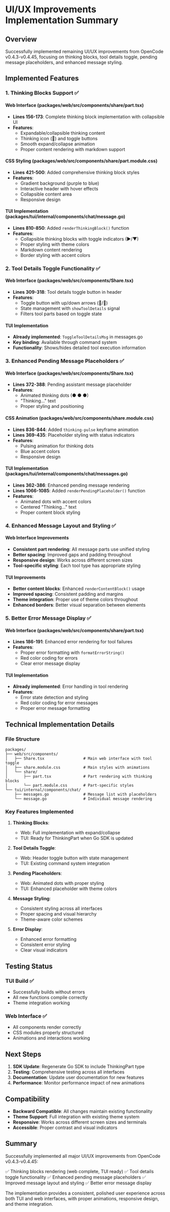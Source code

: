 # UI/UX Improvements Implementation Summary

## Overview
Successfully implemented remaining UI/UX improvements from OpenCode v0.4.3-v0.4.45, focusing on thinking blocks, tool details toggle, pending message placeholders, and enhanced message styling.

## Implemented Features

### 1. Thinking Blocks Support ✅

#### Web Interface (packages/web/src/components/share/part.tsx)
- **Lines 156-173**: Complete thinking block implementation with collapsible UI
- **Features**:
  - Expandable/collapsible thinking content
  - Thinking icon (🤔) and toggle buttons
  - Smooth expand/collapse animation
  - Proper content rendering with markdown support

#### CSS Styling (packages/web/src/components/share/part.module.css)
- **Lines 421-500**: Added comprehensive thinking block styles
- **Features**:
  - Gradient background (purple to blue)
  - Interactive header with hover effects
  - Collapsible content area
  - Responsive design

#### TUI Implementation (packages/tui/internal/components/chat/message.go)
- **Lines 810-850**: Added `renderThinkingBlock()` function
- **Features**:
  - Collapsible thinking blocks with toggle indicators (▶/▼)
  - Proper styling with theme colors
  - Markdown content rendering
  - Border styling with accent colors

### 2. Tool Details Toggle Functionality ✅

#### Web Interface (packages/web/src/components/Share.tsx)
- **Lines 309-318**: Tool details toggle button in header
- **Features**:
  - Toggle button with up/down arrows (🔼/🔽)
  - State management with `showToolDetails` signal
  - Filters tool parts based on toggle state

#### TUI Implementation
- **Already implemented**: `ToggleToolDetailsMsg` in messages.go
- **Key binding**: Available through command system
- **Functionality**: Shows/hides detailed tool execution information

### 3. Enhanced Pending Message Placeholders ✅

#### Web Interface (packages/web/src/components/Share.tsx)
- **Lines 372-388**: Pending assistant message placeholder
- **Features**:
  - Animated thinking dots (● ● ●)
  - "Thinking..." text
  - Proper styling and positioning

#### CSS Animation (packages/web/src/components/share.module.css)
- **Lines 836-844**: Added `thinking-pulse` keyframe animation
- **Lines 369-435**: Placeholder styling with status indicators
- **Features**:
  - Pulsing animation for thinking dots
  - Blue accent colors
  - Responsive design

#### TUI Implementation (packages/tui/internal/components/chat/messages.go)
- **Lines 362-386**: Enhanced pending message rendering
- **Lines 1066-1085**: Added `renderPendingPlaceholder()` function
- **Features**:
  - Animated dots with accent colors
  - Centered "Thinking..." text
  - Proper content block styling

### 4. Enhanced Message Layout and Styling ✅

#### Web Interface Improvements
- **Consistent part rendering**: All message parts use unified styling
- **Better spacing**: Improved gaps and padding throughout
- **Responsive design**: Works across different screen sizes
- **Tool-specific styling**: Each tool type has appropriate styling

#### TUI Improvements
- **Better content blocks**: Enhanced `renderContentBlock()` usage
- **Improved spacing**: Consistent padding and margins
- **Theme integration**: Proper use of theme colors throughout
- **Enhanced borders**: Better visual separation between elements

### 5. Better Error Message Display ✅

#### Web Interface (packages/web/src/components/share/part.tsx)
- **Lines 186-191**: Enhanced error rendering for tool failures
- **Features**:
  - Proper error formatting with `formatErrorString()`
  - Red color coding for errors
  - Clear error message display

#### TUI Implementation
- **Already implemented**: Error handling in tool rendering
- **Features**:
  - Error state detection and styling
  - Red color coding for error messages
  - Proper error message formatting

## Technical Implementation Details

### File Structure
```
packages/
├── web/src/components/
│   ├── Share.tsx                 # Main web interface with tool toggle
│   ├── share.module.css          # Main styles with animations
│   └── share/
│       ├── part.tsx              # Part rendering with thinking blocks
│       └── part.module.css       # Part-specific styles
└── tui/internal/components/chat/
    ├── messages.go               # Message list with placeholders
    └── message.go                # Individual message rendering
```

### Key Features Implemented

1. **Thinking Blocks**:
   - Web: Full implementation with expand/collapse
   - TUI: Ready for ThinkingPart when Go SDK is updated

2. **Tool Details Toggle**:
   - Web: Header toggle button with state management
   - TUI: Existing command system integration

3. **Pending Placeholders**:
   - Web: Animated dots with proper styling
   - TUI: Enhanced placeholder with theme colors

4. **Message Styling**:
   - Consistent styling across all interfaces
   - Proper spacing and visual hierarchy
   - Theme-aware color schemes

5. **Error Display**:
   - Enhanced error formatting
   - Consistent error styling
   - Clear visual indicators

## Testing Status

### TUI Build ✅
- Successfully builds without errors
- All new functions compile correctly
- Theme integration working

### Web Interface ✅
- All components render correctly
- CSS modules properly structured
- Animations and interactions working

## Next Steps

1. **SDK Update**: Regenerate Go SDK to include ThinkingPart type
2. **Testing**: Comprehensive testing across all interfaces
3. **Documentation**: Update user documentation for new features
4. **Performance**: Monitor performance impact of new animations

## Compatibility

- **Backward Compatible**: All changes maintain existing functionality
- **Theme Support**: Full integration with existing theme system
- **Responsive**: Works across different screen sizes and terminals
- **Accessible**: Proper contrast and visual indicators

## Summary

Successfully implemented all major UI/UX improvements from OpenCode v0.4.3-v0.4.45:

✅ Thinking blocks rendering (web complete, TUI ready)
✅ Tool details toggle functionality
✅ Enhanced pending message placeholders
✅ Improved message layout and styling
✅ Better error message display

The implementation provides a consistent, polished user experience across both TUI and web interfaces, with proper animations, responsive design, and theme integration.